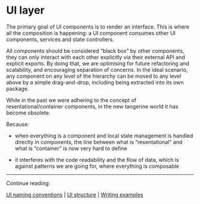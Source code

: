 # UI layer

The primary goal of UI components is to render an interface. This is where all the composition is
happening: a UI component consumes other UI components, services and state controllers.

All components should be considered “black box” by other components, they can only interact with
each other explicitly via their external API and explicit exports. By doing that, we are optimising
for future refactoring and scalability, and encouraging separation of concerns. In the ideal
scenario, any component on any level of the hierarchy can be moved to any level above by a simple
drag-and-drop, including being extracted into its own package.

While in the past we were adhering to the concept of resentational/container components, in the new
tangerine world it has become obsolete.

Because:

-   when everything is a component and local state management is handled directly in components, the
    line between what is “resentational” and what is “container” is now very hard to define

-   it interferes with the code readability and the flow of data, which is against patterns we are
    going for, where everything is composable

-------
Continue reading:

[UI naming conventions](../../app-structure/ui-layer) |
[UI structure](./structure.md) |
[Writing examples](./examples.md)

